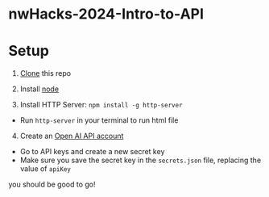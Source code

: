 # nwHacks-2024-Intro-to-API

# Setup

1. [Clone](https://docs.github.com/en/repositories/creating-and-managing-repositories/cloning-a-repository) this repo

2. Install [node](https://nodejs.org/en/download)

3. Install HTTP Server: `npm install -g http-server`
- Run `http-server` in your terminal to run html file

4. Create an [Open AI API account](https://platform.openai.com/overview)
- Go to API keys and create a new secret key
- Make sure you save the secret key in the `secrets.json` file, replacing the value of `apiKey`

you should be good to go!
